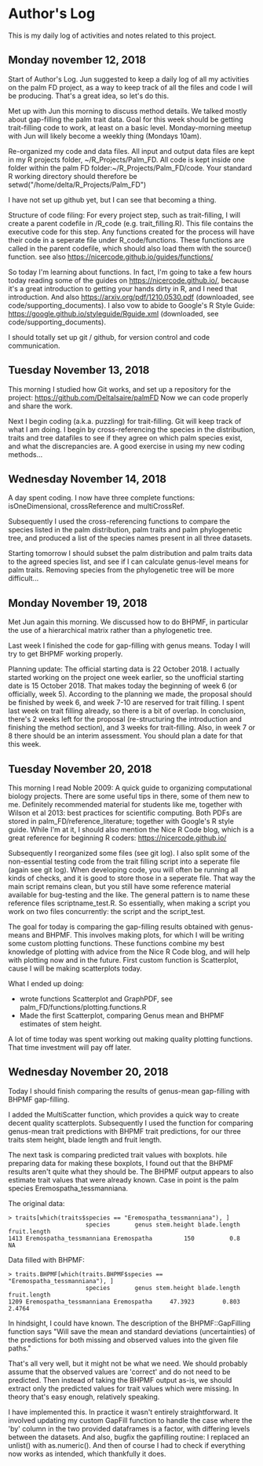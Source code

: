# Author's Log
This is my daily log of activities and notes related to this project.


## Monday november 12, 2018

Start of Author's Log.
Jun suggested to keep a daily log of all my activities on the palm FD project, as a way to keep track of all the files and code I will be producing. That's a great idea, so let's do this.

Met up with Jun this morning to discuss method details. We talked mostly about gap-filling the palm trait data. Goal for this week should be getting trait-filling code to work, at least on a basic level.
Monday-morning meetup with Jun will likely become a weekly thing (Mondays 10am).

Re-organized my code and data files. 
All input and output data files are kept in my R projects folder, ~/R_Projects/Palm_FD.
All code is kept inside one folder within the palm FD folder:~/R_Projects/Palm_FD/code.
Your standard R working directory should therefore be
setwd("/home/delta/R_Projects/Palm_FD")

I have not set up github yet, but I can see that becoming a thing.

Structure of code filing:
For every project step, such as trait-filling, I will create a parent codefile in /R_code (e.g. trait_filling.R). This file contains the executive code for this step.
Any functions created for the process will have their code in a seperate file under R_code/functions. These functions are called in the parent codefile, which should also load them with the source() function.
see also https://nicercode.github.io/guides/functions/

So today I'm learning about functions.
In fact, I'm going to take a few hours today reading some of the guides on https://nicercode.github.io/, because it's a great introduction to getting your hands dirty in R, and I need that introduction.
And also https://arxiv.org/pdf/1210.0530.pdf (downloaded, see code/supporting_documents).
I also vow to abide to Google's R Style Guide: https://google.github.io/styleguide/Rguide.xml (downloaded, see code/supporting_documents).

I should totally set up git / github, for version control and code communication.


## Tuesday November 13, 2018
This morning I studied how Git works, and set up a repository for the project:
https://github.com/DeltaIsaire/palmFD
Now we can code properly and share the work.

Next I begin coding (a.k.a. puzzling) for trait-filling. Git will keep track of what I am doing.
I begin by cross-referencing the species in the distribution, traits and tree datafiles to see if they agree on which palm species exist, and what the discrepancies are. A good exercise in using my new coding methods...


## Wednesday November 14, 2018
A day spent coding.
I now have three complete functions: isOneDimensional, crossReference and multiCrossRef.

Subsequently I used the cross-referencing functions to compare the species listed in the palm distribution, palm traits and palm phylogenetic tree, and produced a list of the species names present in all three datasets.

Starting tomorrow I should subset the palm distribution and palm traits data to the agreed species list, and see if I can calculate genus-level means for palm traits. Removing species from the phylogenetic tree will be more difficult...


## Monday November 19, 2018
Met Jun again this morning. We discussed how to do BHPMF, in particular the use of a hierarchical matrix rather than a phylogenetic tree. 

Last week I finished the code for gap-filling with genus means.
Today I will try to get BHPMF working properly. 

Planning update:
The official starting data is 22 October 2018. I actually started working on the project one week earlier, so the unofficial starting date is 15 October 2018.
That makes today the beginning of week 6 (or officially, week 5). 
According to the planning we made, the proposal should be finished by week 6, and week 7-10 are reserved for trait filling. I spent last week on trait filling already, so there is a bit of overlap.
In conclusion, there's 2 weeks left for the proposal (re-structuring the introduction and finishing the method section), and 3 weeks for trait-filling.
Also, in week 7 or 8 there should be an interim assessment. You should plan a date for that this week. 


## Tuesday November 20, 2018
This morning I read Noble 2009: A quick guide to organizing computational biology projects. There are some useful tips in there, some of them new to me. Definitely recommended material for students like me, together with Wilson et al 2013: best practices for scientific computing. Both PDFs are stored in palm_FD/reference_literature; together with Google's R style guide. While I'm at it, I should also mention the Nice R Code blog, which is a great reference for beginning R coders: https://nicercode.github.io/

Subsequently I reorganized some files (see git log). I also split some of the non-essential testing code from the trait filling script into a seperate file (again see git log). When developing code, you will often be running all kinds of checks, and it is good to store those in a seperate file. That way the main script remains clean, but you still have some reference material available for bug-testing and the like. The general pattern is to name these reference files scriptname_test.R. So essentially, when making a script you work on two files concurrently: the script and the script_test.

The goal for today is comparing the gap-filling results obtained with genus-means and BHPMF. This involves making plots, for which I will be writing some custom plotting functions. These functions combine my best knowledge of plotting with advice from the Nice R Code blog, and will help with plotting now and in the future. First custom function is Scatterplot, cause I will be making scatterplots today.

What I ended up doing:
- wrote functions Scatterplot and GraphPDF, see palm_FD/functions/plotting.functions.R
- Made the first Scatterplot, comparing Genus mean and BHPMF estimates of stem height.

A lot of time today was spent working out making quality plotting functions. That time investment will pay off later. 


## Wednesday November 20, 2018
Today I should finish comparing the results of genus-mean gap-filling with BHPMF gap-filling.

I added the MultiScatter function, which provides a quick way to create decent quality scatterplots. Subsequently I used the function for comparing genus-mean trait predictions with BHPMF trait predictions, for our three traits stem height, blade length and fruit length.

The next task is comparing predicted trait values with boxplots. hile preparing data for making these boxplots, I found out that the BHPMF results aren't quite what they should be. The BHPMF output appears to also estimate trait values that were already known. Case in point is the palm species Eremospatha_tessmanniana.

The original data:
```
> traits[which(traits$species == "Eremospatha_tessmanniana"), ]
                      species       genus stem.height blade.length fruit.length
1413 Eremospatha_tessmanniana Eremospatha         150          0.8           NA
```
Data filled with BHPMF:
```
> traits.BHPMF[which(traits.BHPMF$species == "Eremospatha_tessmanniana"), ]
                      species       genus stem.height blade.length fruit.length
1209 Eremospatha_tessmanniana Eremospatha     47.3923        0.803       2.4764
```

In hindsight, I could have known. The description of the BHPMF::GapFilling function says "Will save the mean and standard deviations (uncertainties) of the predictions for both missing and observed values into the given file paths."

That's all very well, but it might not be what we need. We should probably assume that the observed values are 'correct' and do not need to be predicted. Then instead of taking the BHPMF output as-is, we should extract only the predicted values for trait values which were missing. In theory that's easy enough, relatively speaking.

I have implemented this. In practice it wasn't entirely straightforward. It involved updating my custom GapFill function to handle the case where the 'by' column in the two provided dataframes is a factor, with differing levels between the datasets. And also, bugfix the gapfilling routine: I replaced an unlist() with as.numeric(). And then of course I had to check if everything now works as intended, which thankfully it does. 
